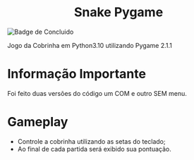  <h1 align="center"> Snake Pygame </h1>
 
 ![Badge de Concluido](https://img.shields.io/static/v1?label=STATUS&message=CONCLUIDO&color=BLUE?style=plastic&logo=appveyor)
 
 Jogo da Cobrinha em Python3.10 utilizando Pygame 2.1.1

 # Informação Importante
 Foi feito duas versões do código um COM e outro SEM menu.
 
 # Gameplay
 - Controle a cobrinha utilizando as setas do teclado;
 - Ao final de cada partida será exibido sua pontuação. 
